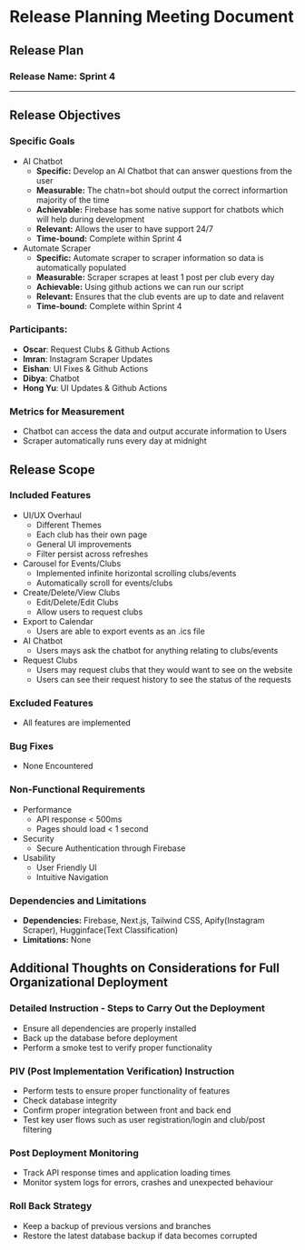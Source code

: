 # Release Planning Meeting Document

## Release Plan

### Release Name: Sprint 4

--- 

## Release Objectives



### Specific Goals
- AI Chatbot
  - **Specific:** Develop an AI Chatbot that can answer questions from the user
  - **Measurable:** The chatn=bot should output the correct informartion majority of the time
  - **Achievable:** Firebase has some native support for chatbots which will help during development
  - **Relevant:** Allows the user to have support 24/7
  - **Time-bound:** Complete within Sprint 4
- Automate Scraper 
  - **Specific:**  Automate scraper to scraper information so data is automatically populated
  - **Measurable:** Scraper scrapes at least 1 post per club every day
  - **Achievable:** Using github actions we can run our script
  - **Relevant:** Ensures that the club events are up to date and relavent
  - **Time-bound:** Complete within Sprint 4

### Participants: 
- **Oscar**: Request Clubs & Github Actions
- **Imran**: Instagram Scraper Updates
- **Eishan**: UI Fixes & Github Actions
- **Dibya**: Chatbot
- **Hong Yu**: UI Updates & Github Actions

### Metrics for Measurement
- Chatbot can access the data and output accurate information to Users
- Scraper automatically runs every day at midnight

## Release Scope

### Included Features
- UI/UX Overhaul
  - Different Themes
  - Each club has their own page
  - General UI improvements
  - Filter persist across refreshes
- Carousel for Events/Clubs
  - Implemented infinite horizontal scrolling clubs/events
  - Automatically scroll for events/clubs
- Create/Delete/View Clubs
  - Edit/Delete/Edit Clubs
  - Allow users to request clubs
- Export to Calendar
  - Users are able to export events as an .ics file
- AI Chatbot
  - Users mays ask the chatbot for anything relating to clubs/events
- Request Clubs
  - Users may request clubs that they would want to see on the website
  - Users can see their request history to see the status of the requests

### Excluded Features
- All features are implemented

### Bug Fixes
- None Encountered

### Non-Functional Requirements
- Performance
  - API response < 500ms
  - Pages should load < 1 second
- Security
  - Secure Authentication through Firebase
- Usability
  - User Friendly UI
  - Intuitive Navigation

### Dependencies and Limitations
- **Dependencies:** Firebase, Next.js, Tailwind CSS, Apify(Instagram Scraper), Hugginface(Text Classification)
- **Limitations:** None

## Additional Thoughts on Considerations for Full Organizational Deployment

### Detailed Instruction - Steps to Carry Out the Deployment
- Ensure all dependencies are properly installed
- Back up the database before deployment
- Perform a smoke test to verify proper functionality

### PIV (Post Implementation Verification) Instruction
- Perform tests to ensure proper functionality of features
- Check database integrity
- Confirm proper integration between front and back end
- Test key user flows such as user registration/login and club/post filtering


### Post Deployment Monitoring
- Track API response times and application loading times
- Monitor system logs for errors, crashes and unexpected behaviour

### Roll Back Strategy
- Keep a backup of previous versions and branches
- Restore the latest database backup if data becomes corrupted

